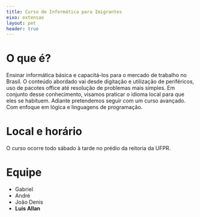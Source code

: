 ```yaml
---
title: Curso de Informática para Imigrantes
eixo: extensao
layout: pet
header: true
---
```


# O que é?
Ensinar informática básica e capacitá-los para o mercado de trabalho no Brasil. 
O conteúdo abordado vai desde digitação e utilização de periféricos, uso de pacotes 
office até resolução de problemas mais simples. Em conjunto desse conhecimento, 
visamos praticar o idioma local para que eles se habituem. Adiante pretendemos 
seguir com um curso avançado. Com enfoque em lógica e linguagens de programação.

# Local e horário
O curso ocorre todo sábado à tarde no prédio da reitoria da UFPR.

# Equipe
* Gabriel
* André
* João Denis
* **Luis Allan**
